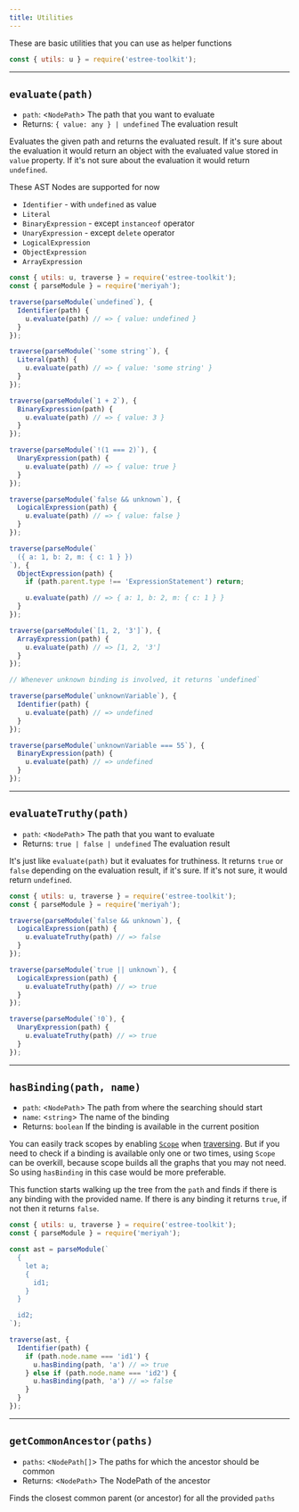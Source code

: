 ```yaml
---
title: Utilities
---
```


These are basic utilities that you can use as helper functions

```js
const { utils: u } = require('estree-toolkit');
```

-------------------------------

## `evaluate(path)`
- `path`: <`NodePath`> The path that you want to evaluate
- Returns: `{ value: any } | undefined` The evaluation result

Evaluates the given path and returns the evaluated result. If it's sure
about the evaluation it would return an object with the evaluated value stored
in `value` property. If it's not sure about the evaluation it would return `undefined`.

These AST Nodes are supported for now
- `Identifier` - with `undefined` as value
- `Literal`
- `BinaryExpression` - except `instanceof` operator
- `UnaryExpression` - except `delete` operator
- `LogicalExpression`
- `ObjectExpression`
- `ArrayExpression`

```js
const { utils: u, traverse } = require('estree-toolkit');
const { parseModule } = require('meriyah');

traverse(parseModule(`undefined`), {
  Identifier(path) {
    u.evaluate(path) // => { value: undefined }
  }
});

traverse(parseModule(`'some string'`), {
  Literal(path) {
    u.evaluate(path) // => { value: 'some string' }
  }
});

traverse(parseModule(`1 + 2`), {
  BinaryExpression(path) {
    u.evaluate(path) // => { value: 3 }
  }
});

traverse(parseModule(`!(1 === 2)`), {
  UnaryExpression(path) {
    u.evaluate(path) // => { value: true }
  }
});

traverse(parseModule(`false && unknown`), {
  LogicalExpression(path) {
    u.evaluate(path) // => { value: false }
  }
});

traverse(parseModule(`
  ({ a: 1, b: 2, m: { c: 1 } })
`), {
  ObjectExpression(path) {
    if (path.parent.type !== 'ExpressionStatement') return;

    u.evaluate(path) // => { a: 1, b: 2, m: { c: 1 } }
  }
});

traverse(parseModule(`[1, 2, '3']`), {
  ArrayExpression(path) {
    u.evaluate(path) // => [1, 2, '3']
  }
});

// Whenever unknown binding is involved, it returns `undefined`

traverse(parseModule(`unknownVariable`), {
  Identifier(path) {
    u.evaluate(path) // => undefined
  }
});

traverse(parseModule(`unknownVariable === 55`), {
  BinaryExpression(path) {
    u.evaluate(path) // => undefined
  }
});
```

-------------------------------------

## `evaluateTruthy(path)`
- `path`: <`NodePath`> The path that you want to evaluate
- Returns: `true | false | undefined` The evaluation result

It's just like `evaluate(path)` but it evaluates for truthiness. It returns `true` or `false`
depending on the evaluation result, if it's sure. If it's not sure, it would return `undefined`.

```js
const { utils: u, traverse } = require('estree-toolkit');
const { parseModule } = require('meriyah');

traverse(parseModule(`false && unknown`), {
  LogicalExpression(path) {
    u.evaluateTruthy(path) // => false
  }
});

traverse(parseModule(`true || unknown`), {
  LogicalExpression(path) {
    u.evaluateTruthy(path) // => true
  }
});

traverse(parseModule(`!0`), {
  UnaryExpression(path) {
    u.evaluateTruthy(path) // => true
  }
});
```

---------------------------------------

## `hasBinding(path, name)`
- `path`: <`NodePath`> The path from where the searching should start
- `name`: <`string`> The name of the binding
- Returns: `boolean` If the binding is available in the current position

You can easily track scopes by enabling [`Scope`](/scope) when [traversing](/traversal#options).
But if you need to check if a binding is available only one or two times, using `Scope` can be
overkill, because scope builds all the graphs that you may not need. So using `hasBinding` in this
case would be more preferable.

This function starts walking up the tree from the `path` and finds if there is any binding
with the provided name. If there is any binding it returns `true`, if not then it returns `false`.

```js
const { utils: u, traverse } = require('estree-toolkit');
const { parseModule } = require('meriyah');

const ast = parseModule(`
  {
    let a;
    {
      id1;
    }
  }

  id2;
`);

traverse(ast, {
  Identifier(path) {
    if (path.node.name === 'id1') {
      u.hasBinding(path, 'a') // => true
    } else if (path.node.name === 'id2') {
      u.hasBinding(path, 'a') // => false
    }
  }
});
```

------------------------------------

## `getCommonAncestor(paths)`
- `paths`: <`NodePath[]`> The paths for which the ancestor should be common
- Returns: <`NodePath`> The NodePath of the ancestor

Finds the closest common parent (or ancestor) for all the provided `paths`
